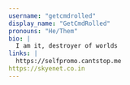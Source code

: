 ```yaml
---
username: "getcmdrolled"
display_name: "GetCmdRolled"
pronouns: "He/Them"
bio: |
  I am it, destroyer of worlds
links: |
  https://selfpromo.cantstop.me
https://skyenet.co.in
---
```

